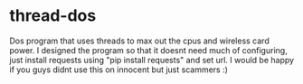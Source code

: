 # thread-dos
Dos program that uses threads to max out the cpus and wireless card power. 
I designed the program so that it doesnt need much of configuring, just install requests using "pip install requests" and set url.
I would be happy if you guys didnt use this on innocent but just scammers :)
